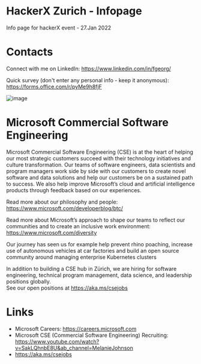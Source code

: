 # HackerX Zurich - Infopage
Info page for hackerX event - 27.Jan 2022

# Contacts
Connect with me on LinkedIn: https://www.linkedin.com/in/fgeorg/

Quick survey (don't enter any personal info - keep it anonymous): https://forms.office.com/r/pyMe9h8fjF



![image](https://user-images.githubusercontent.com/3209819/151401505-b13bff84-75b5-437d-afad-8b79e9e86272.png)




# Microsoft Commercial Software Engineering
Microsoft Commercial Software Engineering (CSE) is at the heart of helping our most strategic customers succeed with their technology initiatives and culture transformation. Our teams of software engineers, data scientists and program managers work side by side with our customers to create novel software and data solutions and help our customers be on a sustained path to success. We also help improve Microsoft’s cloud and artificial intelligence products through feedback based on our experiences.  
	 
Read more about our philosophy and people:  https://www.microsoft.com/developerblog/btc/ 
	 
Read more about Microsoft’s approach to shape our teams to reflect our communities and to create an inclusive work environment:  https://www.microsoft.com/diversity  
	 
Our journey has seen us for example help prevent rhino poaching, increase use of autonomous vehicles at car factories and build an open source community around managing enterprise Kubernetes clusters 
	
In addition to building a CSE hub in Zürich, we are hiring for software engineering, technical program management, data science, and leadership positions globally.  
See our open positions at  https://aka.ms/csejobs  



# Links
- Microsoft Careers: https://careers.microsoft.com
- Microsoft CSE (Commercial Software Engineering) Recruiting: https://www.youtube.com/watch?v=SakLQhnbE8U&ab_channel=MelanieJohnson
- https://aka.ms/csejobs


